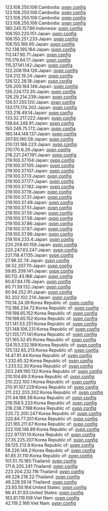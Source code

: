123.108.250.106:Cambodia: [ovpn config](vpn/123_108_250_106.ovpn)  
123.108.250.106:Cambodia: [ovpn config](vpn/123_108_250_106.ovpn)  
123.108.250.106:Cambodia: [ovpn config](vpn/123_108_250_106.ovpn)  
123.108.250.106:Cambodia: [ovpn config](vpn/123_108_250_106.ovpn)  
180.245.157.86:Indonesia: [ovpn config](vpn/180_245_157_86.ovpn)  
106.150.220.151:Japan: [ovpn config](vpn/106_150_220_151.ovpn)  
106.150.251.233:Japan: [ovpn config](vpn/106_150_251_233.ovpn)  
106.155.166.95:Japan: [ovpn config](vpn/106_155_166_95.ovpn)  
112.138.195.184:Japan: [ovpn config](vpn/112_138_195_184.ovpn)  
113.147.90.71:Japan: [ovpn config](vpn/113_147_90_71.ovpn)  
115.179.64.17:Japan: [ovpn config](vpn/115_179_64_17.ovpn)  
115.37.141.142:Japan: [ovpn config](vpn/115_37_141_142.ovpn)  
122.208.194.126:Japan: [ovpn config](vpn/122_208_194_126.ovpn)  
124.212.19.24:Japan: [ovpn config](vpn/124_212_19_24.ovpn)  
126.122.28.18:Japan: [ovpn config](vpn/126_122_28_18.ovpn)  
126.200.184.146:Japan: [ovpn config](vpn/126_200_184_146.ovpn)  
126.224.173.35:Japan: [ovpn config](vpn/126_224_173_35.ovpn)  
126.29.214.239:Japan: [ovpn config](vpn/126_29_214_239.ovpn)  
126.57.255.120:Japan: [ovpn config](vpn/126_57_255_120.ovpn)  
133.175.174.202:Japan: [ovpn config](vpn/133_175_174_202.ovpn)  
133.218.49.14:Japan: [ovpn config](vpn/133_218_49_14.ovpn)  
133.32.217.222:Japan: [ovpn config](vpn/133_32_217_222.ovpn)  
138.64.248.91:Japan: [ovpn config](vpn/138_64_248_91.ovpn)  
150.249.75.172:Japan: [ovpn config](vpn/150_249_75_172.ovpn)  
180.144.148.137:Japan: [ovpn config](vpn/180_144_148_137.ovpn)  
207.65.190.58:Japan: [ovpn config](vpn/207_65_190_58.ovpn)  
210.131.186.223:Japan: [ovpn config](vpn/210_131_186_223.ovpn)  
210.170.8.26:Japan: [ovpn config](vpn/210_170_8_26.ovpn)  
218.221.247.191:Japan: [ovpn config](vpn/218_221_247_191.ovpn)  
219.100.37.104:Japan: [ovpn config](vpn/219_100_37_104.ovpn)  
219.100.37.105:Japan: [ovpn config](vpn/219_100_37_105.ovpn)  
219.100.37.107:Japan: [ovpn config](vpn/219_100_37_107.ovpn)  
219.100.37.13:Japan: [ovpn config](vpn/219_100_37_13.ovpn)  
219.100.37.177:Japan: [ovpn config](vpn/219_100_37_177.ovpn)  
219.100.37.182:Japan: [ovpn config](vpn/219_100_37_182.ovpn)  
219.100.37.19:Japan: [ovpn config](vpn/219_100_37_19.ovpn)  
219.100.37.31:Japan: [ovpn config](vpn/219_100_37_31.ovpn)  
219.100.37.49:Japan: [ovpn config](vpn/219_100_37_49.ovpn)  
219.100.37.51:Japan: [ovpn config](vpn/219_100_37_51.ovpn)  
219.100.37.55:Japan: [ovpn config](vpn/219_100_37_55.ovpn)  
219.100.37.58:Japan: [ovpn config](vpn/219_100_37_58.ovpn)  
219.100.37.86:Japan: [ovpn config](vpn/219_100_37_86.ovpn)  
219.100.37.87:Japan: [ovpn config](vpn/219_100_37_87.ovpn)  
219.100.37.96:Japan: [ovpn config](vpn/219_100_37_96.ovpn)  
219.104.233.4:Japan: [ovpn config](vpn/219_104_233_4.ovpn)  
220.208.60.159:Japan: [ovpn config](vpn/220_208_60_159.ovpn)  
220.247.63.247:Japan: [ovpn config](vpn/220_247_63_247.ovpn)  
221.118.47.135:Japan: [ovpn config](vpn/221_118_47_135.ovpn)  
27.96.32.74:Japan: [ovpn config](vpn/27_96_32_74.ovpn)  
36.52.207.70:Japan: [ovpn config](vpn/36_52_207_70.ovpn)  
59.85.209.141:Japan: [ovpn config](vpn/59_85_209_141.ovpn)  
60.112.43.188:Japan: [ovpn config](vpn/60_112_43_188.ovpn)  
60.67.84.176:Japan: [ovpn config](vpn/60_67_84_176.ovpn)  
60.71.59.132:Japan: [ovpn config](vpn/60_71_59_132.ovpn)  
60.94.252.91:Japan: [ovpn config](vpn/60_94_252_91.ovpn)  
92.202.102.214:Japan: [ovpn config](vpn/92_202_102_214.ovpn)  
110.14.24.39:Korea Republic of: [ovpn config](vpn/110_14_24_39.ovpn)  
112.186.234.72:Korea Republic of: [ovpn config](vpn/112_186_234_72.ovpn)  
119.198.65.152:Korea Republic of: [ovpn config](vpn/119_198_65_152.ovpn)  
119.198.65.152:Korea Republic of: [ovpn config](vpn/119_198_65_152.ovpn)  
121.141.53.251:Korea Republic of: [ovpn config](vpn/121_141_53_251.ovpn)  
121.148.106.231:Korea Republic of: [ovpn config](vpn/121_148_106_231.ovpn)  
121.155.171.141:Korea Republic of: [ovpn config](vpn/121_155_171_141.ovpn)  
121.165.52.65:Korea Republic of: [ovpn config](vpn/121_165_52_65.ovpn)  
124.153.232.169:Korea Republic of: [ovpn config](vpn/124_153_232_169.ovpn)  
125.132.65.213:Korea Republic of: [ovpn config](vpn/125_132_65_213.ovpn)  
14.47.91.44:Korea Republic of: [ovpn config](vpn/14_47_91_44.ovpn)  
1.232.65.32:Korea Republic of: [ovpn config](vpn/1_232_65_32.ovpn)  
1.233.52.30:Korea Republic of: [ovpn config](vpn/1_233_52_30.ovpn)  
203.249.190.132:Korea Republic of: [ovpn config](vpn/203_249_190_132.ovpn)  
210.104.69.3:Korea Republic of: [ovpn config](vpn/210_104_69_3.ovpn)  
210.222.100.1:Korea Republic of: [ovpn config](vpn/210_222_100_1.ovpn)  
210.91.107.229:Korea Republic of: [ovpn config](vpn/210_91_107_229.ovpn)  
211.232.203.202:Korea Republic of: [ovpn config](vpn/211_232_203_202.ovpn)  
211.44.188.38:Korea Republic of: [ovpn config](vpn/211_44_188_38.ovpn)  
218.158.5.233:Korea Republic of: [ovpn config](vpn/218_158_5_233.ovpn)  
218.238.7.198:Korea Republic of: [ovpn config](vpn/218_238_7_198.ovpn)  
220.72.200.247:Korea Republic of: [ovpn config](vpn/220_72_200_247.ovpn)  
220.84.77.201:Korea Republic of: [ovpn config](vpn/220_84_77_201.ovpn)  
221.165.211.67:Korea Republic of: [ovpn config](vpn/221_165_211_67.ovpn)  
222.106.146.89:Korea Republic of: [ovpn config](vpn/222_106_146_89.ovpn)  
222.97.131.10:Korea Republic of: [ovpn config](vpn/222_97_131_10.ovpn)  
27.35.225.207:Korea Republic of: [ovpn config](vpn/27_35_225_207.ovpn)  
58.125.213.9:Korea Republic of: [ovpn config](vpn/58_125_213_9.ovpn)  
58.226.148.2:Korea Republic of: [ovpn config](vpn/58_226_148_2.ovpn)  
61.85.31.110:Korea Republic of: [ovpn config](vpn/61_85_31_110.ovpn)  
101.51.70.185:Thailand: [ovpn config](vpn/101_51_70_185.ovpn)  
171.6.205.241:Thailand: [ovpn config](vpn/171_6_205_241.ovpn)  
223.204.232.116:Thailand: [ovpn config](vpn/223_204_232_116.ovpn)  
49.228.218.22:Thailand: [ovpn config](vpn/49_228_218_22.ovpn)  
49.228.59.14:Thailand: [ovpn config](vpn/49_228_59_14.ovpn)  
23.93.50.164:United States: [ovpn config](vpn/23_93_50_164.ovpn)  
96.41.31.93:United States: [ovpn config](vpn/96_41_31_93.ovpn)  
183.81.119.108:Viet Nam: [ovpn config](vpn/183_81_119_108.ovpn)  
42.119.2.166:Viet Nam: [ovpn config](vpn/42_119_2_166.ovpn)  
